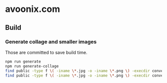# avoonix.com

## Build

### Generate collage and smaller images

Those are committed to save build time.

```bash
npm run generate
npm run generate-collage
find public -type f \( -iname \*.jpg -o -iname \*.png \) -execdir convert '{}' -set filename:new '%t_gen' -format webp '%[filename:new].webp' \;
find public -type f \( -iname \*.jpg -o -iname \*.png \) -execdir convert '{}' -set filename:new '%t_gen' -format avif '%[filename:new].avif' \;
```
